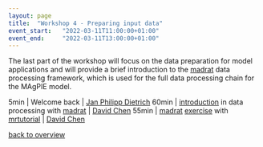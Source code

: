 ```yaml
---
layout: page
title:  "Workshop 4 - Preparing input data"
event_start:   "2022-03-11T11:00:00+01:00"
event_end:     "2022-03-11T13:00:00+01:00"
---
```


The last part of the workshop will focus on the data preparation for model applications and will provide a brief introduction to the [madrat] data processing framework, which is used for the full data processing chain for the MAgPIE model.

5min | Welcome back | [Jan Philipp Dietrich]
60min | [introduction] in data processing with [madrat] | [David Chen]
55min | [madrat] [exercise] with [mrtutorial] | [David Chen]

[back to overview](../../magpie22/timetable)

[Jan Philipp Dietrich]:https://www.pik-potsdam.de/members/dietrich
[Kristine Karstens]:https://www.pik-potsdam.de/de/institut/members/karstens
[David Chen]: https://www.pik-potsdam.de/members/davidch

[madrat]:https://github.com/pik-piam/madrat
[introduction]:https://github.com/magpiemodel/tutorials/blob/master/madrat/MAgPIE_madrat_tutorial_2020.pdf
[exercise]:https://github.com/magpiemodel/tutorials/blob/master/madrat/madrat_exercise.md
[mrtutorial]:https://github.com/pik-piam/mrtutorial/
